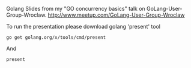 Golang Slides from my "GO concurrency basics" talk on GoLang-User-Group-Wroclaw.
http://www.meetup.com/GoLang-User-Group-Wroclaw


To run the presentation please download golang 'present' tool
```
go get golang.org/x/tools/cmd/present
```

And
```
present
```

